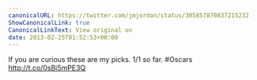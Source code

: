 ```yaml
---
canonicalURL: https://twitter.com/jmjordan/status/305857870837215232
ShowCanonicalLink: true
CanonicalLinkText: View original on
date: 2013-02-25T01:52:53+00:00
---
```

If you are curious these are my picks. 1/1 so far. #Oscars http://t.co/0sBi5mPE3Q